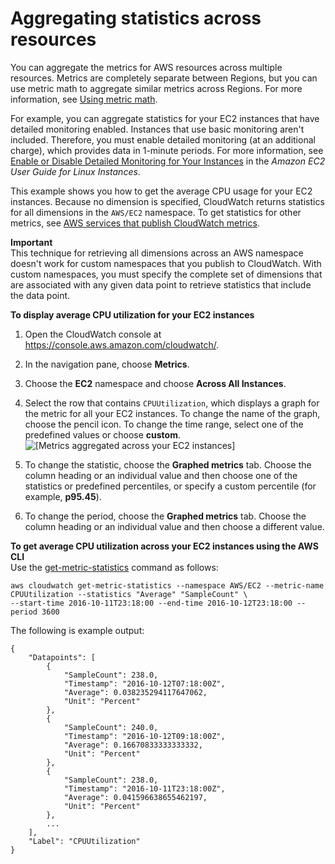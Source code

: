 # Aggregating statistics across resources<a name="GetSingleMetricAllDimensions"></a>

You can aggregate the metrics for AWS resources across multiple resources\. Metrics are completely separate between Regions, but you can use metric math to aggregate similar metrics across Regions\. For more information, see [Using metric math](using-metric-math.md)\.

For example, you can aggregate statistics for your EC2 instances that have detailed monitoring enabled\. Instances that use basic monitoring aren't included\. Therefore, you must enable detailed monitoring \(at an additional charge\), which provides data in 1\-minute periods\. For more information, see [Enable or Disable Detailed Monitoring for Your Instances](https://docs.aws.amazon.com/AWSEC2/latest/UserGuide/using-cloudwatch-new.html) in the *Amazon EC2 User Guide for Linux Instances*\.

This example shows you how to get the average CPU usage for your EC2 instances\. Because no dimension is specified, CloudWatch returns statistics for all dimensions in the `AWS/EC2` namespace\. To get statistics for other metrics, see [AWS services that publish CloudWatch metrics](aws-services-cloudwatch-metrics.md)\.

**Important**  
This technique for retrieving all dimensions across an AWS namespace doesn't work for custom namespaces that you publish to CloudWatch\. With custom namespaces, you must specify the complete set of dimensions that are associated with any given data point to retrieve statistics that include the data point\. 

**To display average CPU utilization for your EC2 instances**

1. Open the CloudWatch console at [https://console\.aws\.amazon\.com/cloudwatch/](https://console.aws.amazon.com/cloudwatch/)\.

1. In the navigation pane, choose **Metrics**\.

1. Choose the **EC2** namespace and choose **Across All Instances**\.

1. Select the row that contains `CPUUtilization`, which displays a graph for the metric for all your EC2 instances\. To change the name of the graph, choose the pencil icon\. To change the time range, select one of the predefined values or choose **custom**\.  
![\[Metrics aggregated across your EC2 instances\]](http://docs.aws.amazon.com/AmazonCloudWatch/latest/monitoring/images/metric_aggregated_instances.png)

1. To change the statistic, choose the **Graphed metrics** tab\. Choose the column heading or an individual value and then choose one of the statistics or predefined percentiles, or specify a custom percentile \(for example, **p95\.45**\)\.

1. To change the period, choose the **Graphed metrics** tab\. Choose the column heading or an individual value and then choose a different value\.

**To get average CPU utilization across your EC2 instances using the AWS CLI**  
Use the [get\-metric\-statistics](https://docs.aws.amazon.com/cli/latest/reference/cloudwatch/get-metric-staticstics.html) command as follows:

```
aws cloudwatch get-metric-statistics --namespace AWS/EC2 --metric-name CPUUtilization --statistics "Average" "SampleCount" \
--start-time 2016-10-11T23:18:00 --end-time 2016-10-12T23:18:00 --period 3600
```

The following is example output:

```
{
    "Datapoints": [
        {
            "SampleCount": 238.0, 
            "Timestamp": "2016-10-12T07:18:00Z", 
            "Average": 0.038235294117647062, 
            "Unit": "Percent"
        }, 
        {
            "SampleCount": 240.0, 
            "Timestamp": "2016-10-12T09:18:00Z", 
            "Average": 0.16670833333333332, 
            "Unit": "Percent"
        }, 
        {
            "SampleCount": 238.0, 
            "Timestamp": "2016-10-11T23:18:00Z", 
            "Average": 0.041596638655462197, 
            "Unit": "Percent"
        }, 
        ...
    ], 
    "Label": "CPUUtilization"
}
```